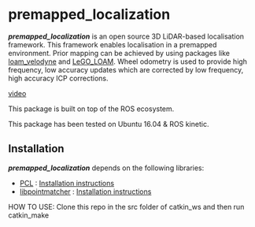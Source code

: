 # premapped_localization
***premapped_localization*** is an open source 3D LiDAR-based localisation framework. This framework enables localisation in a premapped environment. Prior mapping can be achieved by using packages like [loam_velodyne](https://github.com/laboshinl/loam_velodyne) and [LeGO_LOAM](https://github.com/RobustFieldAutonomyLab/LeGO-LOAM). Wheel odometry is used to provide high frequency, low accuracy updates which are corrected by low frequency, high accuracy ICP corrections.

[video](https://www.youtube.com/watch?v=flL5gf0JXh4)

This package is built on top of the ROS ecosystem.

This package has been tested on Ubuntu 16.04 & ROS kinetic.
## Installation
***premapped_localization*** depends on the following libraries:
  - [PCL](https://github.com/PointCloudLibrary/pcl) : [Installation instructions](https://github.com/ethz-asl/libpointmatcher/blob/master/doc/Compilation.md)
  - [libpointmatcher](https://github.com/ethz-asl/libpointmatcher) : [Installation instructions](http://pointclouds.org/downloads/linux.html)

HOW TO USE:
Clone this repo in the src folder of catkin_ws and then run catkin_make
